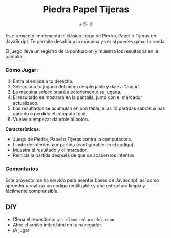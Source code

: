 <div align="center">
<h1>Piedra Papel Tijeras</h1>
<p>
<span class="rock">&#9994;</span> &#128400;&#65039; &#9996;&#65039;
</p>
</div>


Este proyecto implementa el clásico juego de Piedra, Papel o Tijeras en JavaScript. Te permite desafiar a la máquina y ver si puedes ganar la ronda. 

El juego lleva un registro de la puntuación y muestra los resultados en la pantalla.

### Cómo Jugar:

1. Entra al enlace a tu derecha.
2. Selecciona tu jugada del menú desplegable y dale a "Jugar".
3. La máquina seleccionará aleatoriamente su jugada.
4. El resultado se mostrará en la pantalla, junto con el marcador actualizado.
5. Los resultados se acumulan en una tabla, a las 10 partidas sabrás si has ganado o perdido el cómputo total.
6. Vuelve a empezar dándole al botón.

**Características:**

- Juego de Piedra, Papel o Tijeras contra la computadora.
- Límite de intentos por partida (configurable en el código).
- Muestra el resultado y el marcador.
- Reinicia la partida después de que se acaben los intentos.

### Comentarios

Este proyecto me ha servido para asentar bases de Javascript, así como aprender a realizar un código reutilizable y una estructura limpia y fácilmente comprensible.

## DIY
- Clona el repositorio: `git clone enlace-del-repo`
- Abre el arhivo index.html en tu navegador.
- ¡A jugar!
